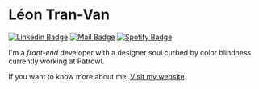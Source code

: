 # Léon Tran-Van

[![Linkedin Badge](https://img.shields.io/badge/-Léon%20Tran--Van-blue?style=flat-square&logo=Linkedin&logoColor=white&link=https://www.linkedin.com/in/leon-tran-van/)](https://www.linkedin.com/in/leon-tran-van/)
[![Mail Badge](https://img.shields.io/badge/-contact@leontranvan.com-8B89CC?style=flat-square&logo=Protonmail&logoColor=white&link=mailto:contact@leontranvan.com)](mailto:contact@leontranvan.com)
[![Spotify Badge](https://img.shields.io/badge/-ephalys-191414?style=flat-square&logo=spotify&link=mailto:nvnrtnl@gmail.com)](mailto:nvnrtnl@gmail.com)

I'm a <i>front-end</i> developer with a designer soul curbed by color blindness currently working at Patrowl.


If you want to know more about me, [Visit my website](https://leontranvan.com/).
